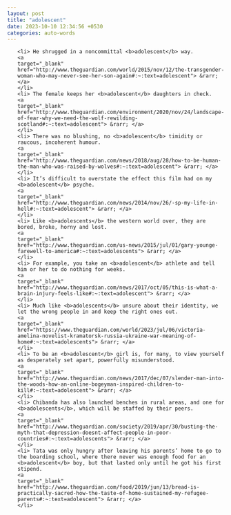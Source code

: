```yaml
---
layout: post
title: "adolescent"
date: 2023-10-10 12:34:56 +0530
categories: auto-words
---
```

<ol>

    <li> He shrugged in a noncommittal <b>adolescent</b> way.
    <a 
    target="_blank" 
    href="http://www.theguardian.com/world/2015/nov/12/the-transgender-woman-who-may-never-see-her-son-again#:~:text=adolescent"> &rarr; </a>
    </li>
    <li> The female keeps her <b>adolescent</b> daughters in check.
    <a 
    target="_blank" 
    href="http://www.theguardian.com/environment/2020/nov/24/landscape-of-fear-why-we-need-the-wolf-rewilding-scotland#:~:text=adolescent"> &rarr; </a>
    </li>
    <li> There was no blushing, no <b>adolescent</b> timidity or raucous, incoherent humour.
    <a 
    target="_blank" 
    href="http://www.theguardian.com/news/2018/aug/28/how-to-be-human-the-man-who-was-raised-by-wolves#:~:text=adolescent"> &rarr; </a>
    </li>
    <li> It’s difficult to overstate the effect this film had on my <b>adolescent</b> psyche.
    <a 
    target="_blank" 
    href="http://www.theguardian.com/news/2014/nov/26/-sp-my-life-in-hell#:~:text=adolescent"> &rarr; </a>
    </li>
    <li> Like <b>adolescents</b> the western world over, they are bored, broke, horny and lost.
    <a 
    target="_blank" 
    href="http://www.theguardian.com/us-news/2015/jul/01/gary-younge-farewell-to-america#:~:text=adolescents"> &rarr; </a>
    </li>
    <li> For example, you take an <b>adolescent</b> athlete and tell him or her to do nothing for weeks.
    <a 
    target="_blank" 
    href="http://www.theguardian.com/news/2017/oct/05/this-is-what-a-brain-injury-feels-like#:~:text=adolescent"> &rarr; </a>
    </li>
    <li> Much like <b>adolescents</b> unsure about their identity, we let the wrong people in and keep the right ones out.
    <a 
    target="_blank" 
    href="https://www.theguardian.com/world/2023/jul/06/victoria-amelina-novelist-kramatorsk-russia-ukraine-war-meaning-of-home#:~:text=adolescents"> &rarr; </a>
    </li>
    <li> To be an <b>adolescent</b> girl is, for many, to view yourself as desperately set apart, powerfully misunderstood.
    <a 
    target="_blank" 
    href="http://www.theguardian.com/news/2017/dec/07/slender-man-into-the-woods-how-an-online-bogeyman-inspired-children-to-kill#:~:text=adolescent"> &rarr; </a>
    </li>
    <li> Chibanda has also launched benches in rural areas, and one for <b>adolescents</b>, which will be staffed by their peers.
    <a 
    target="_blank" 
    href="http://www.theguardian.com/society/2019/apr/30/busting-the-myth-that-depression-doesnt-affect-people-in-poor-countries#:~:text=adolescents"> &rarr; </a>
    </li>
    <li> Tata was only hungry after leaving his parents’ home to go to the boarding school, where there never was enough food for an <b>adolescent</b> boy, but that lasted only until he got his first stipend.
    <a 
    target="_blank" 
    href="http://www.theguardian.com/food/2019/jun/13/bread-is-practically-sacred-how-the-taste-of-home-sustained-my-refugee-parents#:~:text=adolescent"> &rarr; </a>
    </li>